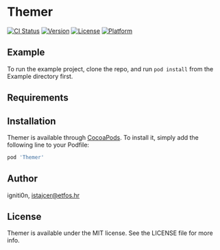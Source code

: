 # Themer

[![CI Status](https://img.shields.io/travis/igniti0n/Themer.svg?style=flat)](https://travis-ci.org/igniti0n/Themer)
[![Version](https://img.shields.io/cocoapods/v/Themer.svg?style=flat)](https://cocoapods.org/pods/Themer)
[![License](https://img.shields.io/cocoapods/l/Themer.svg?style=flat)](https://cocoapods.org/pods/Themer)
[![Platform](https://img.shields.io/cocoapods/p/Themer.svg?style=flat)](https://cocoapods.org/pods/Themer)

## Example

To run the example project, clone the repo, and run `pod install` from the Example directory first.

## Requirements

## Installation

Themer is available through [CocoaPods](https://cocoapods.org). To install
it, simply add the following line to your Podfile:

```ruby
pod 'Themer'
```

## Author

igniti0n, istajcer@etfos.hr

## License

Themer is available under the MIT license. See the LICENSE file for more info.
